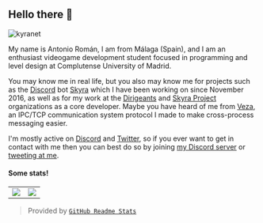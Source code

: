 ## Hello there <!-- General Kenobi! --> 👋

<img src="https://komarev.com/ghpvc/?username=kyranet" alt="kyranet" />

My name is Antonio Román, I am from Málaga (Spain), and I am an enthusiast
videogame development student focused in programming and level design at
Complutense University of Madrid.

You may know me in real life, but you also may know me for projects such as the
[Discord] bot [Skyra] which I have been working on since November 2016,
as well as for my work at the [Dirigeants] and [Skyra Project] organizations
as a core developer. Maybe you have heard of me from [Veza], an IPC/TCP
communication system protocol I made to make cross-process messaging easier.

I'm mostly active on [Discord] and [Twitter], so if you ever want to get in
contact with me then you can best do so by joining [my Discord server] or
[tweeting at me].

#### Some stats!

<table>
  <tr>
    <td align="center" style="padding=0;width=50%;">
      <img align="center" style="padding=0;" src="https://github-readme-stats.vercel.app/api/?username=kyranet&show_icons=true&title_color=4F8CC9&text_color=9f9f9f&bg_color=00000000&hide_border=true&icon_color=4F8CC9&hide_title=true&count_private=true" />
    </td>
    <td align="center" style="padding=0;width=50%;">
      <img align="center" style="padding=0;" src="https://github-readme-stats.quantumlytangled.vercel.app/api/top-langs/?username=kyranet&layout=compact&show_icons=true&title_color=4F8CC9&text_color=9f9f9f&bg_color=00000000&hide_border=true&icon_color=00000000&count_private=true&extra=skyra-project/skyra,skyra.pw,alestra,skyra-sharp,lycore,aurora,char,timestamp,anti-user-gateway,orm,eslint-config;binarytf/binarytf;discordjs/discord.js,collection;novariableglobal/mood,g.shift,global-engine;sapphire-project/framework,pieces,plugins,utilities" />
    </td>
  </tr>
</table>

> Provided by [`GitHub Readme Stats`]

[Discord]:               https://discord.com
[Dirigeants]:            https://github.com/dirigeants
[Veza]:                  https://github.com/kyranet/veza
[Skyra Project]:         https://github.com/skyra-project
[Skyra]:                 https://github.com/skyra-project/skyra
[Twitter]:               https://twitter.com
[my Discord server]:     https://join.skyra.pw
[tweeting at me]:        https://twitter.com/kyranet_
[`GitHub Readme Stats`]: https://github.com/anuraghazra/github-readme-stats
